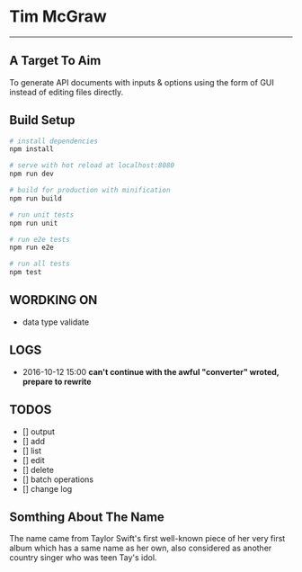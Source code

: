 # Tim McGraw
---
## A Target To Aim
To generate API documents with inputs & options using the form of GUI instead of editing files directly.

## Build Setup

``` bash
# install dependencies
npm install

# serve with hot reload at localhost:8080
npm run dev

# build for production with minification
npm run build

# run unit tests
npm run unit

# run e2e tests
npm run e2e

# run all tests
npm test
```

## WORDKING ON
- data type validate

## LOGS
- 2016-10-12 15:00
**can't continue with the awful "converter" wroted, prepare to rewrite**

## TODOS
- [] output
- [] add
- [] list
- [] edit
- [] delete
- [] batch operations
- [] change log

## Somthing About The Name
The name came from Taylor Swift's first well-known piece of her very first album which has a same name as her own, also considered as another country singer who was teen Tay's idol.
